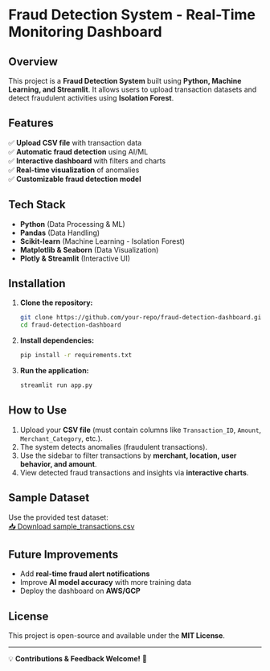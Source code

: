 # Fraud Detection System - Real-Time Monitoring Dashboard

## Overview
This project is a **Fraud Detection System** built using **Python, Machine Learning, and Streamlit**. It allows users to upload transaction datasets and detect fraudulent activities using **Isolation Forest**.

## Features
✅ **Upload CSV file** with transaction data  
✅ **Automatic fraud detection** using AI/ML  
✅ **Interactive dashboard** with filters and charts  
✅ **Real-time visualization** of anomalies  
✅ **Customizable fraud detection model**  

## Tech Stack
- **Python** (Data Processing & ML)
- **Pandas** (Data Handling)
- **Scikit-learn** (Machine Learning - Isolation Forest)
- **Matplotlib & Seaborn** (Data Visualization)
- **Plotly & Streamlit** (Interactive UI)

## Installation
1. **Clone the repository:**  
   ```sh
   git clone https://github.com/your-repo/fraud-detection-dashboard.git
   cd fraud-detection-dashboard
   ```

2. **Install dependencies:**  
   ```sh
   pip install -r requirements.txt
   ```

3. **Run the application:**  
   ```sh
   streamlit run app.py
   ```

## How to Use
1. Upload your **CSV file** (must contain columns like `Transaction_ID`, `Amount`, `Merchant_Category`, etc.).
2. The system detects anomalies (fraudulent transactions).
3. Use the sidebar to filter transactions by **merchant, location, user behavior, and amount**.
4. View detected fraud transactions and insights via **interactive charts**.

## Sample Dataset
Use the provided test dataset:  
[📥 Download sample_transactions.csv](sandbox:/mnt/data/sample_transactions.csv)

## Future Improvements
- Add **real-time fraud alert notifications**
- Improve **AI model accuracy** with more training data
- Deploy the dashboard on **AWS/GCP**

## License
This project is open-source and available under the **MIT License**.

---
💡 **Contributions & Feedback Welcome!** 🚀

